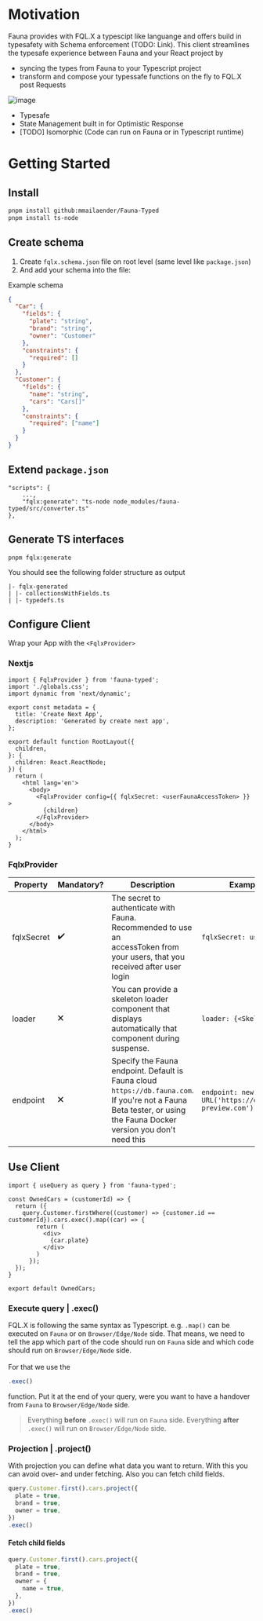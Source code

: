 # Motivation

Fauna provides with FQL.X a typescipt like languange and offers build in typesafety with Schema enforcement (TODO: Link). This client streamlines the typesafe experience between Fauna and your React project by

- syncing the types from Fauna to your Typescript project
- transform and compose your typessafe functions on the fly to FQL.X post Requests

![image](https://github.com/mmailaender/Fauna-Typed/assets/87228994/5260ec7e-9ae5-453f-a996-9fdaaff70cdf)

- Typesafe
- State Management built in for Optimistic Response
- [TODO] Isomorphic (Code can run on Fauna or in Typescript runtime)

# Getting Started

## Install

```bash
pnpm install github:mmailaender/Fauna-Typed
pnpm install ts-node
```

## Create schema

1. Create `fqlx.schema.json` file on root level (same level like `package.json`)
2. And add your schema into the file:

Example schema

```json
{
  "Car": {
    "fields": {
      "plate": "string",
      "brand": "string",
      "owner": "Customer"
    },
    "constraints": {
      "required": []
    }
  },
  "Customer": {
    "fields": {
      "name": "string",
      "cars": "Cars[]"
    },
    "constraints": {
      "required": ["name"]
    }
  }
}
```

## Extend `package.json`

```
"scripts": {
    ...,
    "fqlx:generate": "ts-node node_modules/fauna-typed/src/converter.ts"
},
```

## Generate TS interfaces

```
pnpm fqlx:generate
```

You should see the following folder structure as output

```
|- fqlx-generated
| |- collectionsWithFields.ts
| |- typedefs.ts
```

## Configure Client

Wrap your App with the `<FqlxProvider>`

### Nextjs

```tsx
import { FqlxProvider } from 'fauna-typed';
import './globals.css';
import dynamic from 'next/dynamic';

export const metadata = {
  title: 'Create Next App',
  description: 'Generated by create next app',
};

export default function RootLayout({
  children,
}: {
  children: React.ReactNode;
}) {
  return (
    <html lang='en'>
      <body>
        <FqlxProvider config={{ fqlxSecret: <userFaunaAccessToken> }} >
          {children}
        </FqlxProvider>
      </body>
    </html>
  );
}
```

### FqlxProvider

| Property   | Mandatory? | Description                                                                                                                                                         | Example                                             |
| ---------- | ---------- | ------------------------------------------------------------------------------------------------------------------------------------------------------------------- | --------------------------------------------------- |
| fqlxSecret | ✔️         | The secret to authenticate with Fauna. Recommended to use an <br> accessToken from your users, that you received after user login                                   | `fqlxSecret: useAuth()`                             |
| loader     | 🗙          | You can provide a skeleton loader component that displays <br> automatically that component during suspense.                                                        | `loader: {<Skeleton />}`                            |
| endpoint   | 🗙          | Specify the Fauna endpoint. Default is Fauna cloud `https://db.fauna.com`. If you're not a Fauna Beta tester, or using the Fauna Docker version you don't need this | `endpoint: new URL('https://db.fauna-preview.com')` |

## Use Client

```tsx
import { useQuery as query } from 'fauna-typed';

const OwnedCars = (customerId) => {
  return ({
    query.Customer.firstWhere((customer) => {customer.id == customerId}).cars.exec().map((car) => {
        return (
          <div>
            {car.plate}
          </div>
        )
      });
  });
}

export default OwnedCars;
```

### Execute query | .exec()

FQL.X is following the same syntax as Typescript. e.g. `.map()` can be executed on `Fauna` or on `Browser/Edge/Node` side. That means, we need to tell the app which part of the code should run on `Fauna` side and which code should run on `Browser/Edge/Node` side. <br><br>
For that we use the

```js
.exec()
```

function. Put it at the end of your query, were you want to have a handover from `Fauna` to `Browser/Edge/Node` side. <br>

> Everything **before** `.exec()` will run on `Fauna` side. Everything **after** `.exec()` will run on `Browser/Edge/Node` side.

### Projection | .project()

With projection you can define what data you want to return. With this you can avoid over- and under fetching. Also you can fetch child fields.

```jsx
query.Customer.first().cars.project({
  plate = true,
  brand = true,
  owner = true,
})
.exec()
```

#### Fetch child fields

```jsx
query.Customer.first().cars.project({
  plate = true,
  brand = true,
  owner = {
    name = true,
  },
})
.exec()
```
